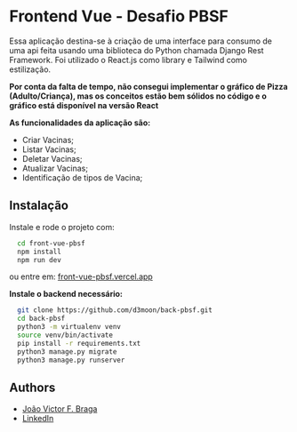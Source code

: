 # Frontend Vue - Desafio PBSF

Essa aplicação destina-se à criação de uma interface para consumo de uma api feita usando uma biblioteca do Python chamada Django Rest Framework.
Foi utilizado o React.js como library e Tailwind como estilização.

**Por conta da falta de tempo, não consegui implementar o gráfico de Pizza (Adulto/Criança), mas os conceitos estão bem sólidos no código e o gráfico está disponível na versão React**

**As funcionalidades da aplicação são:**

- Criar Vacinas;
- Listar Vacinas;
- Deletar Vacinas;
- Atualizar Vacinas;
- Identificação de tipos de Vacina;


## Instalação

Instale e rode o projeto com:

```bash
  cd front-vue-pbsf
  npm install
  npm run dev
```

ou entre em: [front-vue-pbsf.vercel.app](front-vue-pbsf.vercel.app)

**Instale o backend necessário:**

```bash
  git clone https://github.com/d3moon/back-pbsf.git
  cd back-pbsf
  python3 -m virtualenv venv
  source venv/bin/activate
  pip install -r requirements.txt
  python3 manage.py migrate
  python3 manage.py runserver
```

## Authors

- [João Victor F. Braga](https://www.github.com/d3moon)
- [LinkedIn](https://www.linkedin.com/in/d3moon)
